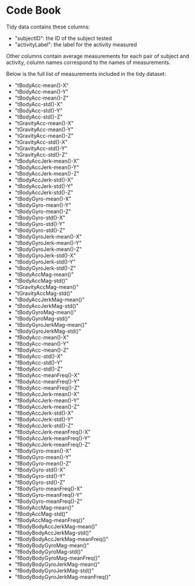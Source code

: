 Code Book
=========
Tidy data contains these columns:
- "subjectID": the ID of the subject tested
- "activityLabel": the label for the activity measured

Other columns contain average measurements for each pair of subject and activity,
column names correspond to the names of measurements.

Below is the full list of measurements included in the tidy dataset:
- "tBodyAcc-mean()-X"
- "tBodyAcc-mean()-Y"
- "tBodyAcc-mean()-Z"
- "tBodyAcc-std()-X"
- "tBodyAcc-std()-Y"
- "tBodyAcc-std()-Z"
- "tGravityAcc-mean()-X"
- "tGravityAcc-mean()-Y"
- "tGravityAcc-mean()-Z"
- "tGravityAcc-std()-X"
- "tGravityAcc-std()-Y"
- "tGravityAcc-std()-Z"
- "tBodyAccJerk-mean()-X"
- "tBodyAccJerk-mean()-Y"
- "tBodyAccJerk-mean()-Z"
- "tBodyAccJerk-std()-X"
- "tBodyAccJerk-std()-Y"
- "tBodyAccJerk-std()-Z"
- "tBodyGyro-mean()-X"
- "tBodyGyro-mean()-Y"
- "tBodyGyro-mean()-Z"
- "tBodyGyro-std()-X"
- "tBodyGyro-std()-Y"
- "tBodyGyro-std()-Z"
- "tBodyGyroJerk-mean()-X"
- "tBodyGyroJerk-mean()-Y"
- "tBodyGyroJerk-mean()-Z"
- "tBodyGyroJerk-std()-X"
- "tBodyGyroJerk-std()-Y"
- "tBodyGyroJerk-std()-Z"
- "tBodyAccMag-mean()"
- "tBodyAccMag-std()"
- "tGravityAccMag-mean()"
- "tGravityAccMag-std()"
- "tBodyAccJerkMag-mean()"
- "tBodyAccJerkMag-std()"
- "tBodyGyroMag-mean()"
- "tBodyGyroMag-std()"
- "tBodyGyroJerkMag-mean()"
- "tBodyGyroJerkMag-std()"
- "fBodyAcc-mean()-X"
- "fBodyAcc-mean()-Y"
- "fBodyAcc-mean()-Z"
- "fBodyAcc-std()-X"
- "fBodyAcc-std()-Y"
- "fBodyAcc-std()-Z"
- "fBodyAcc-meanFreq()-X"
- "fBodyAcc-meanFreq()-Y"
- "fBodyAcc-meanFreq()-Z"
- "fBodyAccJerk-mean()-X"
- "fBodyAccJerk-mean()-Y"
- "fBodyAccJerk-mean()-Z"
- "fBodyAccJerk-std()-X"
- "fBodyAccJerk-std()-Y"
- "fBodyAccJerk-std()-Z"
- "fBodyAccJerk-meanFreq()-X"
- "fBodyAccJerk-meanFreq()-Y"
- "fBodyAccJerk-meanFreq()-Z"
- "fBodyGyro-mean()-X"
- "fBodyGyro-mean()-Y"
- "fBodyGyro-mean()-Z"
- "fBodyGyro-std()-X"
- "fBodyGyro-std()-Y"
- "fBodyGyro-std()-Z"
- "fBodyGyro-meanFreq()-X"
- "fBodyGyro-meanFreq()-Y"
- "fBodyGyro-meanFreq()-Z"
- "fBodyAccMag-mean()"
- "fBodyAccMag-std()"
- "fBodyAccMag-meanFreq()"
- "fBodyBodyAccJerkMag-mean()"
- "fBodyBodyAccJerkMag-std()"
- "fBodyBodyAccJerkMag-meanFreq()"
- "fBodyBodyGyroMag-mean()"
- "fBodyBodyGyroMag-std()"
- "fBodyBodyGyroMag-meanFreq()"
- "fBodyBodyGyroJerkMag-mean()"
- "fBodyBodyGyroJerkMag-std()"
- "fBodyBodyGyroJerkMag-meanFreq()"
